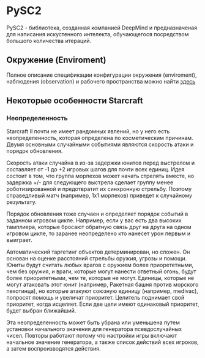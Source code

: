 # PySC2

PySC2 - библиотека, созданная компанией DeepMind и предназначеная для написания искустенного интелекта, обучающегося посредством большого количества итераций.


## Окружение (Enviroment)

Полное описание спецификации конфигурации окружения (enviroment), наблюдения (observation) и рабочего пространства можно найти [здесь](https://github.com/deepmind/pysc2/blob/master/docs/environment.md)


## Некоторые особенности Starcraft

### Неопределенность

Starcraft II  почти не имеет рандомных явлений, но у него есть неопределенность, которая определена по косметическим причинам. Двумя основными случайными событиями являются скорость атаки и порядок обновления.

Скорость атаки случайна в из-за задержки юнитов перед выстрелом и составляет от -1 до +2 игровых шагов для почти всех единиц. Идея состоит в том, что группа морпехов может начать стрелять вместе, но задержка +/- для следующего выстрела сделает группу менее роботизированной и предотвратит их синхронную стрельбу. Поэтому справедливый матч (например, 1х1 морпехов) приведет к случайному результату.

Порядок обновления тоже случаен и определяет порядок событий в заданном игровом цикле. Например, если у вас есть два высоких тамплиера, которые бросают обратную связь друг на друга на одном игровом цикле, то заранее неопределено кто нанесет урон первым и выиграет.

Автоматический таргетинг объектов детерминирован, но сложен. Он основан на оценке расстояний стрельбы оружия, угрозы и помощи. Юниты будут считать любых врагов с оружием более приорететными, чем без оружия, и враги, которые могут нанести ответный огонь, будут более приоритетными, чем те, которые не могут. Единицы, которые не могут атаковать этот юнит (например, Ракетная башня против морского пехотинца), но которые атакуют союзную единицу (например, medivac), попросят помощь и увеличат приоритет. Целитель поднимает свой приоритет, когда исцеляет. Если две цели имеют одинаковый приоритет, будет выбран ближайший.

Эта неопределенность может быть убрана или уменьшена путем установки начального значения для генератора псевдослучайных чисел. Повторы работают потому что настройки игры включают начальное значение генератора, а также список действий всех игроков, а затем воспроизводятся действия.
